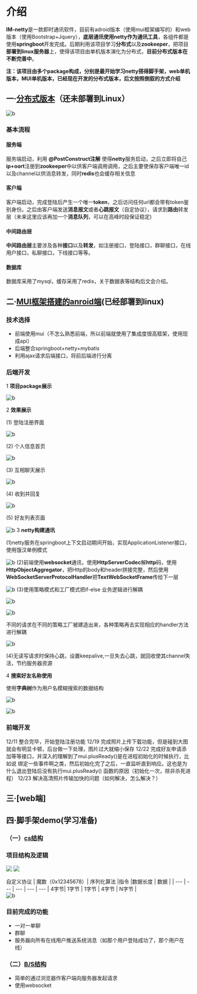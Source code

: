 # 介绍

**IM-netty**是一款即时通讯软件，目前有adroid版本（使用mui框架编写的）和web版本（使用Bootstrap+Jquery），**底层通讯使用netty作为通讯工具**，各组件都是使用**springboot**开发完成。后期利用该项目学习**分布式**以及**zookeeper**，把项目**部署到linux服务器**上，使得该项目由单机版本演化为分布式，**目前分布式版本在不断完善中**。

**注：该项目由多个package构成，分别是最开始学习netty搭得脚手架，web单机版本，MUI单机版本，已经现在开发的分布式版本，后文按照倒叙的方式介绍**

## 一·[分布式版本]()（还未部署到Linux）

![b](https://raw.githubusercontent.com/jiujiujiujiujiuaia/image/master/pic.png)

### 基本流程 
#### 服务端
服务端启动，利用 **@PostConstruct注解** 使得**netty**服务启动，之后立即将自己**ip+oort**注册到**zookeeper**中以供客户端调用调用，之后主要使保存客户端唯一id以及channel以供消息转发，同时**redis**也会缓存相关信息
#### 客户端
客户端启动，完成登陆后产生一个唯一**token**，之后访问任何url都会带有token鉴别身份。之后由客户端发送**消息报文**或者**心跳报文**（自定协议），请求到**路由**转发层（未来这里应该再加一个**消息队列**，可以在高峰时段保证稳定)
#### 中间路由层

**中间路由层**主要涉及各种**接口**以及**转发**，如注册接口，登陆接口，群聊接口，在线用户接口，私聊接口，下线接口等等。
#### 数据库
数据库采用了mysql，缓存采用了redis，关于数据表等结构后文会介绍。


## 二·[MUI框架搭建的anroid端](https://github.com/jiujiujiujiujiuaia/IM-netty/tree/master/src/main/java/com/ycw/wechat)(已经部署到linux)
### 技术选择
- 前端使用mui（不怎么熟悉前端，所以前端就使用了集成度很高框架，使用现成api）
- 后端整合springboot+netty+mybatis
- 利用ajax请求后端接口，将前后端进行分离

### 后端开发

1 **项目package展示**

![b](https://raw.githubusercontent.com/jiujiujiujiujiuaia/image/master/20190222120305.png)

2 **效果展示**

(1) 登陆注册界面

![b](https://raw.githubusercontent.com/jiujiujiujiujiuaia/image/master/netty/1.png)

(2) 个人信息首页

![b](https://raw.githubusercontent.com/jiujiujiujiujiuaia/image/master/netty/2.png)

(3) 互相聊天展示

![b](https://raw.githubusercontent.com/jiujiujiujiujiuaia/image/master/netty/3.png)

(4) 收到并回复

![b](https://raw.githubusercontent.com/jiujiujiujiujiuaia/image/master/netty/4.png)

(5) 好友列表页面

![b](https://raw.githubusercontent.com/jiujiujiujiujiuaia/image/master/netty/5.png)
3 **netty构建通讯**

(1)netty服务在springboot上下文启动期间开始，实现ApplicationListener接口，使用饿汉单例模式

![b](https://raw.githubusercontent.com/jiujiujiujiujiuaia/image/master/netty/7.png)
(2)前端使用**websocket**通讯，使用**HttpServerCodec**解**http**码，使用**HttpObjectAggregator**，把Http的body和header拼接完整，然后使用**WebSocketServerProtocolHandler**把**TextWebSocketFrame**传给下一层

![b](https://raw.githubusercontent.com/jiujiujiujiujiuaia/image/master/netty/8.png)
(3)使用策略模式和工厂模式把if-else 业务逻辑进行解耦

![b](https://raw.githubusercontent.com/jiujiujiujiujiuaia/image/master/netty/9.png)

![b](https://raw.githubusercontent.com/jiujiujiujiujiuaia/image/master/netty/10.png)

不同的请求在不同的策略工厂被建造出来，各种策略再去实现相应的handler方法进行解耦

![b](https://raw.githubusercontent.com/jiujiujiujiujiuaia/image/master/netty/11.png)

(4)无读写请求时保持心跳，设置keepalive,一旦失去心跳，就回收使其channel失活，节约服务器资源

4 **搜索好友名称使用**

使用**字典树**作为用户名模糊搜索的数据结构

![b](https://raw.githubusercontent.com/jiujiujiujiujiuaia/image/master/netty/12.png)

![b](https://raw.githubusercontent.com/jiujiujiujiujiuaia/image/master/netty/13.png)


### 前端开发 




12/11 整合完毕，开始登陆注册功能
12/19 完成照片上传下载功能，但是碰到大图就会有明显卡顿，后台做一下处理，图片过大就缩小保存
12/22 完成好友申请添加等等接口，并深入的理解到了mui.plusReady()是在进程初始化的时候执行，比如说
绑定一些事件啊之类，然后初始化完了之后，一直监听直到响应。这也是为什么退出登陆后没有执行mui.plusReady()
函数的原因（初始化一次，除非杀死进程）
12/23 解决高清照片传输加快的问题（如何解决，怎么解决？）

## 三·[web端]

## 四·脚手架demo(学习准备)
### （一）[cs结构](https://github.com/jiujiujiujiujiuaia/IM-netty/tree/master/src/main/java/com/ycw/im/ClientAndServer)

### 项目结构及逻辑
![](image/1.png)
![](image/2.png)

自定义协议
|  魔数（0x12345678）| 序列化算法 |指令  |数据长度  | 数据 |
| --- | --- | --- | --- | --- 
|  4字节| 1字节 | 1字节 | 4字节 | N字节 |  
![b](https://raw.githubusercontent.com/jiujiujiujiujiuaia/image/master/netty/6.png)

### 目前完成的功能
- 一对一单聊
- 群聊
- 服务器向所有在线用户推送系统消息（如那个用户登陆成功了，那个用户在线）
### （二）[B/S结构](https://github.com/jiujiujiujiujiuaia/IM-netty/tree/master/src/main/java/com/ycw/im/BrowserAndClient)
- 简单的通过浏览器作客户端向服务器发起请求
- 使用websocket